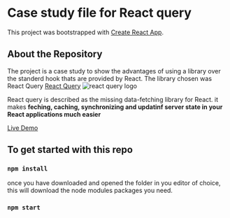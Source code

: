# Case study file for React query

This project was bootstrapped with [Create React App](https://github.com/facebook/create-react-app).

## About the Repository

The project is a case study to show the advantages of using a library over the standerd hook thats are provided by React. The library chosen was React Query
[React Query](https://tanstack.com/query/v4)
![react query logo](https://react-query-v3.tanstack.com/)

React query is described as the missing data-fetching library for React. it makes **feching, caching, synchronizing and updatinf server state in your React applications much easier**

[Live Demo](react-lquery-example-5yet8fdu0-danielrees8743.vercel.app)

## To get started with this repo

### `npm install`

once you have downloaded and opened the folder in you editor of choice, this will download the node modules packages you need.

### `npm start`


